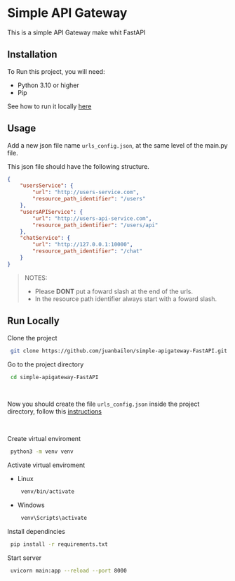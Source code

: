 # Simple API Gateway
This is a simple API Gateway make whit FastAPI

## Installation

To Run this project, you will need:

* Python 3.10 or higher
* Pip

See how to run it locally [here](#run-locally)

## Usage

Add a new json file name ```urls_config.json```, at the same level of the main.py file.

This json file should have the following structure.
```json
{
    "usersService": {
        "url": "http://users-service.com",
        "resource_path_identifier": "/users"
    },
    "usersAPIService": {
        "url": "http://users-api-service.com",
        "resource_path_identifier": "/users/api"
    },
    "chatService": {
        "url": "http://127.0.0.1:10000",
        "resource_path_identifier": "/chat"
    }
}
```

>NOTES: <br>
>   - Please **DONT** put a foward slash at the end of the urls.
>   - In the resource path identifier always start with a foward slash.


## Run Locally

Clone the project

```bash
 git clone https://github.com/juanbailon/simple-apigateway-FastAPI.git
```

Go to the project directory

```bash
 cd simple-apigateway-FastAPI
```

<br>

Now you should create the file `urls_config.json` inside the project directory, follow this [instructions](#usage)

<br>


Create virtual enviroment

```bash
 python3 -m venv venv
```

Activate virtual enviroment

- Linux
    ```bash
     venv/bin/activate
    ```
- Windows
    ```bash
     venv\Scripts\activate
    ```

Install dependincies

```bash
 pip install -r requirements.txt
```

Start server

```bash
 uvicorn main:app --reload --port 8000
```
